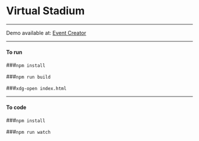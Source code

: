 # Virtual Stadium
---
Demo available at: [Event Creator](https://palamalama.github.io/virtual_stadium/ "Github.io Event Creator")

---
#### To run
###```npm install```

###```npm run build```

###```xdg-open index.html```

---
#### To code
###```npm install```

###```npm run watch```
